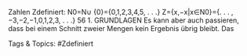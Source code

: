 Zahlen Zdefiniert:
N0=N∪ {0}={0,1,2,3,4,5, . . .}
Z={x,−x|x∈N0}={. . . ,−3,−2,−1,0,1,2,3, . . .}
56 1. GRUNDLAGEN
Es kann aber auch passieren, dass bei einem Schnitt zweier Mengen kein Ergebnis übrig bleibt. Das

   Tags & Topics:
   #Zdefiniert